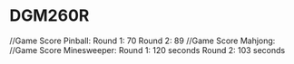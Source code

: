 # DGM260R
//Game Score Pinball: Round 1: 70 Round 2: 89
//Game Score Mahjong:
//Game Score Minesweeper: Round 1: 120 seconds Round 2: 103 seconds